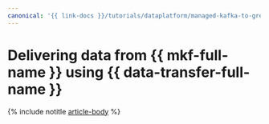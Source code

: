 ```yaml
---
canonical: '{{ link-docs }}/tutorials/dataplatform/managed-kafka-to-greenplum'
---
```


# Delivering data from {{ mkf-full-name }} using {{ data-transfer-full-name }}

{% include notitle [article-body](../../_tutorials/dataplatform/datatransfer/managed-kafka-to-greenplum.md) %}
